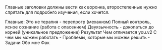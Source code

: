 Главные заголовки должны вести как воронка, второстепенные нужно спрятать для подробнго изучения, если хочется.

Главные:
Это не терапия - перепрогр (механизм)
Полный контроль, ясное сознание (работа с опасением)
Двуязычность - докопаться до корней (уникальное предложение)
Результат
Чем отличается you.v2
С чем мы можем работать - Проблемы, которые мы можем решить - Задачи
Обо мне
Фак